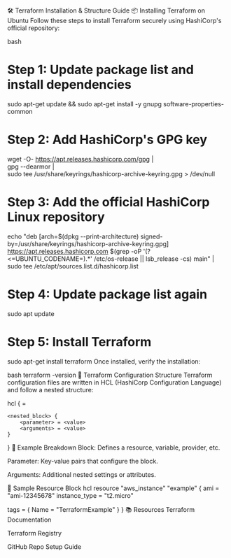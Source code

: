 🛠️ Terraform Installation & Structure Guide
📦 Installing Terraform on Ubuntu
Follow these steps to install Terraform securely using HashiCorp's official repository:

bash
# Step 1: Update package list and install dependencies
sudo apt-get update && sudo apt-get install -y gnupg software-properties-common

# Step 2: Add HashiCorp's GPG key
wget -O- https://apt.releases.hashicorp.com/gpg | \
gpg --dearmor | \
sudo tee /usr/share/keyrings/hashicorp-archive-keyring.gpg > /dev/null

# Step 3: Add the official HashiCorp Linux repository
echo "deb [arch=$(dpkg --print-architecture) signed-by=/usr/share/keyrings/hashicorp-archive-keyring.gpg] https://apt.releases.hashicorp.com $(grep -oP '(?<=UBUNTU_CODENAME=).*' /etc/os-release || lsb_release -cs) main" | sudo tee /etc/apt/sources.list.d/hashicorp.list

# Step 4: Update package list again
sudo apt update

# Step 5: Install Terraform
sudo apt-get install terraform
Once installed, verify the installation:

bash
terraform -version
📐 Terraform Configuration Structure
Terraform configuration files are written in HCL (HashiCorp Configuration Language) and follow a nested structure:

hcl
<block> {
    <parameter> = <value>

    <nested_block> {
        <parameter> = <value>
        <arguments> = <value>
    }
}
🔹 Example Breakdown
Block: Defines a resource, variable, provider, etc.

Parameter: Key-value pairs that configure the block.

Arguments: Additional nested settings or attributes.

🔹 Sample Resource Block
hcl
resource "aws_instance" "example" {
  ami           = "ami-12345678"
  instance_type = "t2.micro"

  tags = {
    Name = "TerraformExample"
  }
}
📚 Resources
Terraform Documentation

Terraform Registry

GitHub Repo Setup Guide
